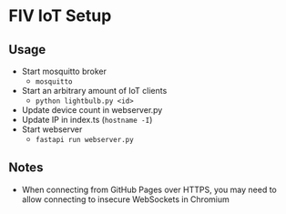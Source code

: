 # FIV IoT Setup

## Usage

- Start mosquitto broker
  - `mosquitto`
- Start an arbitrary amount of IoT clients
  - `python lightbulb.py <id>`
- Update device count in webserver.py
- Update IP in index.ts (`hostname -I`)
- Start webserver
  - `fastapi run webserver.py`

## Notes
- When connecting from GitHub Pages over HTTPS, you may need to allow connecting to insecure WebSockets in Chromium
